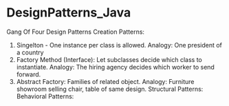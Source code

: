 # DesignPatterns_Java
Gang Of Four Design Patterns
Creation Patterns:
1) Singelton - One instance per class is allowed. Analogy: One president of a country
2) Factory Method (Interface): Let subclasses decide which class to instantiate. Analogy: The hiring agency decides which worker to send forward.
3) Abstract Factory: Families of related object. Analogy: Furniture showroom selling chair, table of same design.
Structural Patterns:
Behavioral Patterns:
